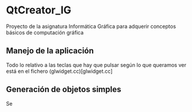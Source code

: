 # QtCreator_IG
Proyecto de la asignatura Informática Gráfica para adquerir conceptos básicos de computación gráfica

## Manejo de la aplicación
Todo lo relativo a las teclas que hay que pulsar según lo que queramos ver está en el fichero (glwidget.cc)[glwidget.cc]


## Generación de objetos simples
Se 
